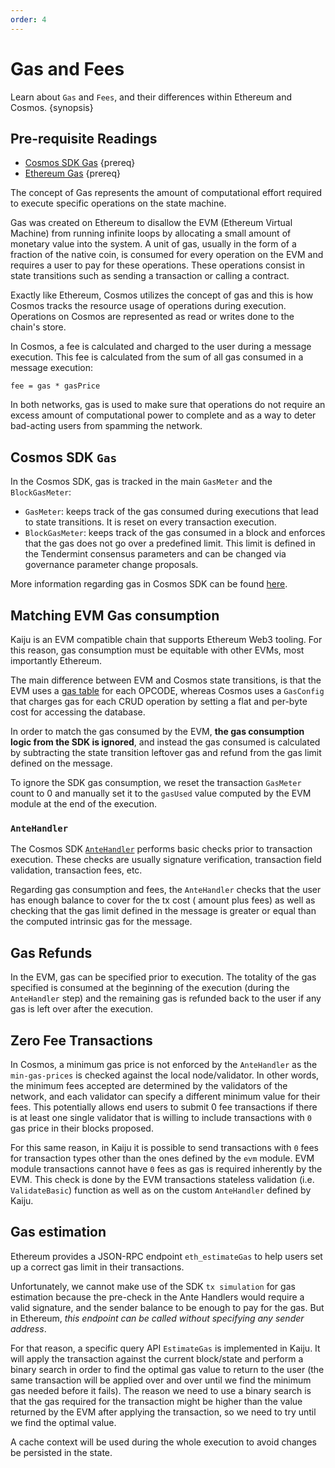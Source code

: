```yaml
---
order: 4
---
```


# Gas and Fees

Learn about `Gas` and `Fees`, and their differences within Ethereum and Cosmos. {synopsis}

## Pre-requisite Readings

- [Cosmos SDK Gas](https://docs.cosmos.network/master/basics/gas-fees.html) {prereq}
- [Ethereum Gas](https://ethereum.org/en/developers/docs/gas/) {prereq}

The concept of Gas represents the amount of computational effort required to execute specific operations on the state
machine.

Gas was created on Ethereum to disallow the EVM (Ethereum Virtual Machine) from running infinite loops by allocating a
small amount of monetary value into the system. A unit of gas, usually in the form of a fraction of the native coin, is
consumed for every operation on the EVM and requires a user to pay for these operations. These operations consist in
state transitions such as sending a transaction or calling a contract.

Exactly like Ethereum, Cosmos utilizes the concept of gas and this is how Cosmos tracks the resource usage of operations
during execution. Operations on Cosmos are represented as read or writes done to the chain's store.

In Cosmos, a fee is calculated and charged to the user during a message execution. This fee is calculated from the sum
of all gas consumed in a message execution:

```
fee = gas * gasPrice
```

In both networks, gas is used to make sure that operations do not require an excess amount of computational power to
complete and as a way to deter bad-acting users from spamming the network.

## Cosmos SDK `Gas`

In the Cosmos SDK, gas is tracked in the main `GasMeter` and the `BlockGasMeter`:

- `GasMeter`: keeps track of the gas consumed during executions that lead to state transitions. It is reset on every
  transaction execution.
- `BlockGasMeter`: keeps track of the gas consumed in a block and enforces that the gas does not go over a predefined
  limit. This limit is defined in the Tendermint consensus parameters and can be changed via governance parameter change
  proposals.

More information regarding gas in Cosmos SDK can be
found [here](https://docs.cosmos.network/master/basics/gas-fees.html).

## Matching EVM Gas consumption

Kaiju is an EVM compatible chain that supports Ethereum Web3 tooling. For this reason, gas consumption must be
equitable with other EVMs, most importantly Ethereum.

The main difference between EVM and Cosmos state transitions, is that the EVM uses
a [gas table](https://github.com/ethereum/go-ethereum/blob/master/params/protocol_params.go) for each OPCODE, whereas
Cosmos uses a `GasConfig` that charges gas for each CRUD operation by setting a flat and per-byte cost for accessing the
database.

In order to match the gas consumed by the EVM, **the gas consumption logic from the SDK is ignored**, and instead the
gas consumed is calculated by subtracting the state transition leftover gas and refund from the gas limit defined on the
message.

To ignore the SDK gas consumption, we reset the transaction `GasMeter` count to 0 and manually set it to the `gasUsed`
value computed by the EVM module at the end of the execution.

### `AnteHandler`

The Cosmos SDK [`AnteHandler`](https://docs.cosmos.network/master/basics/gas-fees.html#antehandler)
performs basic checks prior to transaction execution. These checks are usually signature verification, transaction field
validation, transaction fees, etc.

Regarding gas consumption and fees, the `AnteHandler` checks that the user has enough balance to cover for the tx cost (
amount plus fees) as well as checking that the gas limit defined in the message is greater or equal than the computed
intrinsic gas for the message.

## Gas Refunds

In the EVM, gas can be specified prior to execution. The totality of the gas specified is consumed at the beginning of
the execution (during the `AnteHandler` step) and the remaining gas is refunded back to the user if any gas is left over
after the execution.

## Zero Fee Transactions

In Cosmos, a minimum gas price is not enforced by the `AnteHandler` as the `min-gas-prices` is checked against the local
node/validator. In other words, the minimum fees accepted are determined by the validators of the network, and each
validator can specify a different minimum value for their fees. This potentially allows end users to submit 0 fee
transactions if there is at least one single validator that is willing to include transactions with `0` gas price in
their blocks proposed.

For this same reason, in Kaiju it is possible to send transactions with `0` fees for transaction types other than the
ones defined by the `evm` module. EVM module transactions cannot have `0` fees as gas is required inherently by the EVM.
This check is done by the EVM transactions stateless validation
(i.e. `ValidateBasic`) function as well as on the custom `AnteHandler` defined by Kaiju.

## Gas estimation

Ethereum provides a JSON-RPC endpoint `eth_estimateGas` to help users set up a correct gas limit in their transactions.

Unfortunately, we cannot make use of the SDK `tx simulation` for gas estimation because the pre-check in the Ante
Handlers would require a valid signature, and the sender balance to be enough to pay for the gas. But in Ethereum, _this
endpoint can be called without specifying any sender address_.

For that reason, a specific query API `EstimateGas` is implemented in Kaiju. It will apply the transaction against the
current block/state and perform a binary search in order to find the optimal gas value to return to the user (the same
transaction will be applied over and over until we find the minimum gas needed before it fails). The reason we need to
use a binary search is that the gas required for the transaction might be higher than the value returned by the EVM
after applying the transaction, so we need to try until we find the optimal value.

A cache context will be used during the whole execution to avoid changes be persisted in the state.
